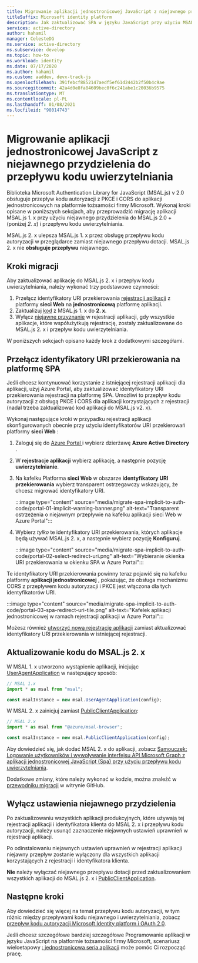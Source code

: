 ```yaml
---
title: Migrowanie aplikacji jednostronicowej JavaScript z niejawnego przydzielenia do przepływu kodu autoryzacji | Azure
titleSuffix: Microsoft identity platform
description: Jak zaktualizować SPA w języku JavaScript przy użyciu MSAL.js 1. x i niejawnego przepływu dotacji do MSAL.js 2. x i przepływu kodu autoryzacji z obsługą PKCE i CORS.
services: active-directory
author: hahamil
manager: CelesteDG
ms.service: active-directory
ms.subservice: develop
ms.topic: how-to
ms.workload: identity
ms.date: 07/17/2020
ms.author: hahamil
ms.custom: aaddev, devx-track-js
ms.openlocfilehash: 391febcf8852147aedf5ef61d2442b2f50b4c9ae
ms.sourcegitcommit: 42a4d0e8fa84609bec0f6c241abe1c20036b9575
ms.translationtype: MT
ms.contentlocale: pl-PL
ms.lasthandoff: 01/08/2021
ms.locfileid: "98014743"
---
```

# <a name="migrate-a-javascript-single-page-app-from-implicit-grant-to-auth-code-flow"></a>Migrowanie aplikacji jednostronicowej JavaScript z niejawnego przydzielenia do przepływu kodu uwierzytelniania

Biblioteka Microsoft Authentication Library for JavaScript (MSAL.js) v 2.0 obsługuje przepływ kodu autoryzacji z PKCE i CORS do aplikacji jednostronicowych na platformie tożsamości firmy Microsoft. Wykonaj kroki opisane w poniższych sekcjach, aby przeprowadzić migrację aplikacji MSAL.js 1. x przy użyciu niejawnego przydzielenia do MSAL.js 2.0 + (poniżej *2. x*) i przepływu kodu uwierzytelniania.

MSAL.js 2. x ulepsza MSAL.js 1. x przez obsługę przepływu kodu autoryzacji w przeglądarce zamiast niejawnego przepływu dotacji. MSAL.js 2. x nie **obsługuje przepływu** niejawnego.

## <a name="migration-steps"></a>Kroki migracji

Aby zaktualizować aplikację do MSAL.js 2. x i przepływ kodu uwierzytelniania, należy wykonać trzy podstawowe czynności:

1. Przełącz identyfikatory URI przekierowania [rejestracji aplikacji](#switch-redirect-uris-to-spa-platform) z platformy **sieci Web** na **jednostronicową** platformę aplikacji.
1. Zaktualizuj [kod](#switch-redirect-uris-to-spa-platform) z MSAL.js 1. x do **2. x**.
1. Wyłącz [niejawne przyznanie](#disable-implicit-grant-settings) w rejestracji aplikacji, gdy wszystkie aplikacje, które współużytkują rejestrację, zostały zaktualizowane do MSAL.js 2. x i przepływ kodu uwierzytelniania.

W poniższych sekcjach opisano każdy krok z dodatkowymi szczegółami.

## <a name="switch-redirect-uris-to-spa-platform"></a>Przełącz identyfikatory URI przekierowania na platformę SPA

Jeśli chcesz kontynuować korzystanie z istniejącej rejestracji aplikacji dla aplikacji, użyj Azure Portal, aby zaktualizować identyfikatory URI przekierowania rejestracji na platformę SPA. Umożliwi to przepływ kodu autoryzacji z obsługą PKCE i CORS dla aplikacji korzystających z rejestracji (nadal trzeba zaktualizować kod aplikacji do MSAL.js v2. x).

Wykonaj następujące kroki w przypadku rejestracji aplikacji skonfigurowanych obecnie przy użyciu identyfikatorów URI przekierowań platformy **sieci Web** :

1. Zaloguj się do <a href="https://portal.azure.com/" target="_blank">Azure Portal <span class="docon docon-navigate-external x-hidden-focus"></span></a> i wybierz dzierżawę **Azure Active Directory** .
1. W **rejestracje aplikacji** wybierz aplikację, a następnie pozycję **uwierzytelnianie**.
1. Na kafelku Platforma **sieci Web** w obszarze **identyfikatory URI przekierowania** wybierz transparent ostrzegawczy wskazujący, że chcesz migrować identyfikatory URI.

    :::image type="content" source="media/migrate-spa-implicit-to-auth-code/portal-01-implicit-warning-banner.png" alt-text="Transparent ostrzeżenia o niejawnym przepływie na kafelku aplikacji sieci Web w Azure Portal":::
1. Wybierz *tylko* te identyfikatory URI przekierowania, których aplikacje będą używać MSAL.js 2. x, a następnie wybierz pozycję **Konfiguruj**.

    :::image type="content" source="media/migrate-spa-implicit-to-auth-code/portal-02-select-redirect-uri.png" alt-text="Wybieranie okienka URI przekierowania w okienku SPA w Azure Portal":::

Te identyfikatory URI przekierowania powinny teraz pojawić się na kafelku platformy **aplikacji jednostronicowej** , pokazując, że obsługa mechanizmu CORS z przepływem kodu autoryzacji i PKCE jest włączona dla tych identyfikatorów URI.

:::image type="content" source="media/migrate-spa-implicit-to-auth-code/portal-03-spa-redirect-uri-tile.png" alt-text="Kafelek aplikacji jednostronicowej w ramach rejestracji aplikacji w Azure Portal":::

Możesz również [utworzyć nową rejestrację aplikacji](scenario-spa-app-registration.md) zamiast aktualizować identyfikatory URI przekierowania w istniejącej rejestracji.

## <a name="update-your-code-to-msaljs-2x"></a>Aktualizowanie kodu do MSAL.js 2. x

W MSAL 1. x utworzono wystąpienie aplikacji, inicjując [UserAgentApplication][msal-js-useragentapplication] w następujący sposób:

```javascript
// MSAL 1.x
import * as msal from "msal";

const msalInstance = new msal.UserAgentApplication(config);
```

W MSAL 2. x zainicjuj zamiast [PublicClientApplication][msal-js-publicclientapplication]:

```javascript
// MSAL 2.x
import * as msal from "@azure/msal-browser";

const msalInstance = new msal.PublicClientApplication(config);
```

Aby dowiedzieć się, jak dodać MSAL 2. x do aplikacji, zobacz [Samouczek: Logowanie użytkowników i wywoływanie interfejsu API Microsoft Graph z aplikacji jednostronicowej JavaScript (Spa) przy użyciu przepływu kodu uwierzytelniania](tutorial-v2-javascript-auth-code.md).

Dodatkowe zmiany, które należy wykonać w kodzie, można znaleźć w [przewodniku migracji](https://github.com/AzureAD/microsoft-authentication-library-for-js/blob/dev/lib/msal-browser/docs/v1-migration.md) w witrynie GitHub.

## <a name="disable-implicit-grant-settings"></a>Wyłącz ustawienia niejawnego przydzielenia

Po zaktualizowaniu wszystkich aplikacji produkcyjnych, które używają tej rejestracji aplikacji i identyfikatora klienta do MSAL 2. x i przepływu kodu autoryzacji, należy usunąć zaznaczenie niejawnych ustawień uprawnień w rejestracji aplikacji.

Po odinstalowaniu niejawnych ustawień uprawnień w rejestracji aplikacji niejawny przepływ zostanie wyłączony dla wszystkich aplikacji korzystających z rejestracji i identyfikatora klienta.

**Nie** należy wyłączać niejawnego przepływu dotacji przed zaktualizowaniem wszystkich aplikacji do MSAL.js 2. x i [PublicClientApplication][msal-js-publicclientapplication].

## <a name="next-steps"></a>Następne kroki

Aby dowiedzieć się więcej na temat przepływu kodu autoryzacji, w tym różnic między przepływami kodu niejawnego i uwierzytelniania, zobacz [przepływ kodu autoryzacji Microsoft Identity platform i OAuth 2,0](v2-oauth2-auth-code-flow.md).

Jeśli chcesz szczegółowe bardziej szczegółowe Programowanie aplikacji w języku JavaScript na platformie tożsamości firmy Microsoft, scenariusz wieloetapowy [: jednostronicowa seria aplikacji](scenario-spa-overview.md) może pomóc Ci rozpocząć pracę.

<!-- LINKS - external -->
[msal-js-useragentapplication]: https://azuread.github.io/microsoft-authentication-library-for-js/ref/msal-core/modules/_useragentapplication_.html
[msal-js-publicclientapplication]: https://azuread.github.io/microsoft-authentication-library-for-js/ref/msal-browser/classes/_src_app_publicclientapplication_.publicclientapplication.html
